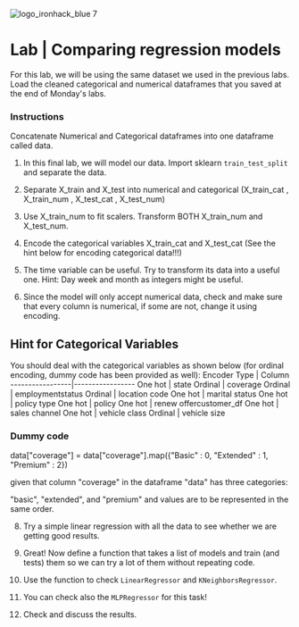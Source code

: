 ![logo_ironhack_blue 7](https://user-images.githubusercontent.com/23629340/40541063-a07a0a8a-601a-11e8-91b5-2f13e4e6b441.png)

# Lab | Comparing regression models


For this lab, we will be using the same dataset we used in the previous labs. Load the cleaned categorical and numerical dataframes that you saved at the end of Monday's labs.

### Instructions

Concatenate Numerical and Categorical dataframes into one dataframe called data.

1. In this final lab, we will model our data. Import sklearn `train_test_split` and separate the data.

2. Separate X_train and X_test into numerical and categorical (X_train_cat , X_train_num , X_test_cat , X_test_num)

2. Use X_train_num to fit scalers.  Transform BOTH X_train_num and X_test_num.

5. Encode the categorical variables X_train_cat and X_test_cat (See the hint below for encoding categorical data!!!)

6. The time variable can be useful. Try to transform its data into a useful one. Hint: Day week and month as integers might be useful.

7. Since the model will only accept numerical data, check and make sure that every column is numerical, if some are not, change it using encoding.


## Hint for Categorical Variables

You should deal with the categorical variables as shown below (for ordinal encoding, dummy code has been provided as well):
Encoder Type | Column 
-----------------|-----------------
One hot | state
Ordinal | coverage
Ordinal | employmentstatus
Ordinal | location code
One hot | marital status
One hot | policy type
One hot | policy
One hot | renew offercustomer_df
One hot | sales channel
One hot | vehicle class
Ordinal | vehicle size

### Dummy code

data["coverage"] = data["coverage"].map({"Basic" : 0, "Extended" : 1, "Premium" : 2})

given that column "coverage" in the dataframe "data" has three categories:

"basic", "extended", and "premium" and values are to be represented in the same order.



8. Try a simple linear regression with all the data to see whether we are getting good results.

9. Great! Now define a function that takes a list of models and train (and tests) them so we can try a lot of them without repeating code.

10. Use the function to check `LinearRegressor` and `KNeighborsRegressor`.

11. You can check also the `MLPRegressor` for this task!

12. Check and discuss the results.
